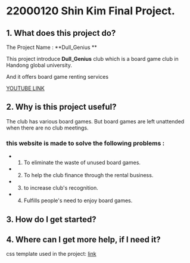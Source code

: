 # 22000120 Shin Kim Final Project.

## 1. What does this project do?

The Project Name : **Dull_Genius **

This project introduce **Dull_Genius** club which is a board game club in Handong global university.

And it offers board game renting services




[YOUTUBE LINK](https://naver.com "click the link to watch presentation video")

## 2. Why is this project useful?

The club has various board games. But board games are left unattended when there are no club meetings.

### this website is made to solve the following problems :

- 1. To eliminate the waste of unused board games.
- 2. To help the club finance through the rental business.
- 3. to increase club's recognition.
- 4. Fulfills people's need to enjoy board games.

## 3. How do I get started?



## 4. Where can I get more help, if I need it?




css template used in the project: [link](https://www.free-css.com/free-css-templates/page259/the-town)
